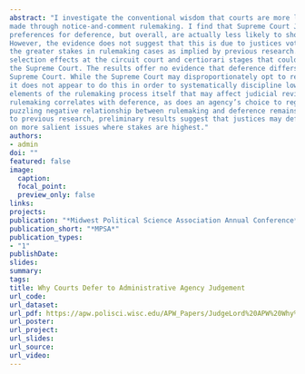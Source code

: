 ```yaml
---
abstract: "I investigate the conventional wisdom that courts are more likely to uphold federal agency policies
made through notice-and-comment rulemaking. I find that Supreme Court Justices have different
preferences for deference, but overall, are actually less likely to show deference in rulemaking cases.
However, the evidence does not suggest that this is due to justices voting more ideologically due to
the greater stakes in rulemaking cases as implied by previous research. I then investigate potential
selection effects at the circuit court and certiorari stages that could cause rulemaking cases to lose at
the Supreme Court. The results offer no evidence that deference differs between circuit courts and the
Supreme Court. While the Supreme Court may disproportionately opt to review rulemaking cases,
it does not appear to do this in order to systematically discipline lower courts. Finally, I examine
elements of the rulemaking process itself that may affect judicial review. Greater participation in
rulemaking correlates with deference, as does an agency’s choice to regulate less rather than more. The
puzzling negative relationship between rulemaking and deference remains unresolved, but, contrary
to previous research, preliminary results suggest that justices may defer more to agency rulemaking
on more salient issues where stakes are highest."
authors:
- admin
doi: ""
featured: false
image:
  caption:
  focal_point:
  preview_only: false
links:
projects:
publication: "*Midwest Political Science Association Annual Conference*"
publication_short: "*MPSA*"
publication_types:
- "1"
publishDate: 
slides:
summary: 
tags:
title: Why Courts Defer to Administrative Agency Judgement
url_code: 
url_dataset: 
url_pdf: https://apw.polisci.wisc.edu/APW_Papers/JudgeLord%20APW%20Why%20do%20courts%20defer.pdf
url_poster:
url_project:
url_slides:
url_source:
url_video:
---
```




